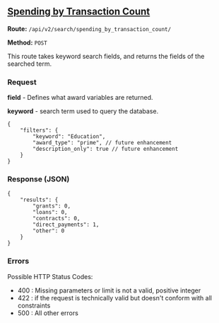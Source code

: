## [Spending by Transaction Count](#transaction-count)
**Route:** `/api/v2/search/spending_by_transaction_count/`

**Method:** `POST`

This route takes keyword search fields, and returns the fields of the searched term.

### Request
**field** - Defines what award variables are returned.

**keyword** - search term used to query the database.

```
{
    "filters": {
        "keyword": "Education",
        "award_type": "prime", // future enhancement
        "description_only": true // future enhancement
    }
}
```

### Response (JSON)

```
{
    "results": {
        "grants": 0,
        "loans": 0,
        "contracts": 0,
        "direct_payments": 1,
        "other": 0
    }
}
```

### Errors
Possible HTTP Status Codes:
* 400 : Missing parameters or limit is not a valid, positive integer
* 422 : if the request is technically valid but doesn't conform with all constraints
* 500 : All other errors
